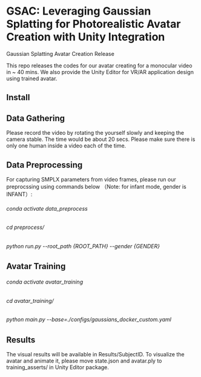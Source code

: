 # GSAC: Leveraging Gaussian Splatting for Photorealistic Avatar Creation with Unity Integration
Gaussian Splatting Avatar Creation Release 

This repo releases the codes for our avatar creating for a monocular video in ~ 40 mins. We also provide the Unity Editor for VR/AR application design using trained avatar.
## Install

## Data Gathering 
Please record the video by rotating the yourself slowly and keeping the camera stable. The time would be about 20 secs. Please make sure there is only one human inside a video each of the time.

## Data Preprocessing 
For capturing SMPLX parameters from video frames, please run our preprocssing using commands below （Note: for infant mode, gender is INFANT）:
###### conda activate data_preprocess
###### cd preprocess/
###### python run.py --root_path {ROOT_PATH} --gender {GENDER}

## Avatar Training 
###### conda activate avatar_training
###### cd  avatar_training/
###### python main.py --base=./configs/gaussians_docker_custom.yaml
## Results
The visual results will be available in Results/SubjectID. 
To visualize the avatar and animate it, please move state.json and avatar.ply to training_asserts/ in Unity Editor package.
